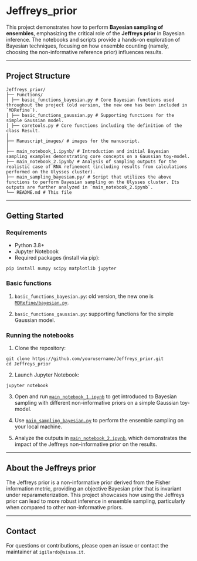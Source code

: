 # Jeffreys_prior

This project demonstrates how to perform **Bayesian sampling of ensembles**, emphasizing the critical role of the **Jeffreys prior** in Bayesian inference. The notebooks and scripts provide a hands-on exploration of Bayesian techniques, focusing on how ensemble counting (namely, choosing the non-informative reference prior) influences results.

---

## Project Structure

```
Jeffreys_prior/
├── Functions/
│ ├── basic_functions_bayesian.py # Core Bayesian functions used throughout the project (old version, the new one has been included in `MDRefine`).
│ ├── basic_functions_gaussian.py # Supporting functions for the simple Gaussian model.
│ ├── coretools.py # Core functions including the definition of the class Result.
│
├── Manuscript_images/ # images for the manuscript.
│
├── main_notebook_1.ipynb/ # Introduction and initial Bayesian sampling examples demonstrating core concepts on a Gaussian toy-model. 
├── main_notebook_2.ipynb/ # Analysis of sampling outputs for the realistic case of RNA refinement (including results from calculations performed on the Ulysses cluster).
├── main_sampling_bayesian.py/ # Script that utilizes the above functions to perform Bayesian sampling on the Ulysses cluster. Its outputs are further analyzed in `main_notebook_2.ipynb`.
└── README.md # This file
```

---

## Getting Started

### Requirements

- Python 3.8+
- Jupyter Notebook
- Required packages (install via pip):  

```
pip install numpy scipy matplotlib jupyter
```

### Basic functions

1. `basic_functions_bayesian.py`: old version, the new one is [`MDRefine/bayesian.py`](https://github.com/bussilab/MDRefine/blob/master/MDRefine/bayesian.py).

2. `basic_functions_gaussian.py`: supporting functions for the simple Gaussian model.

### Running the notebooks

1. Clone the repository:

```
git clone https://github.com/yourusername/Jeffreys_prior.git
cd Jeffreys_prior
```

2. Launch Jupyter Notebook:

```
jupyter notebook
```

3. Open and run [`main_notebook_1.ipynb`](main_notebook_1.ipynb) to get introduced to Bayesian sampling with different non-informative priors on a simple Gaussian toy-model.

4. Use [`main_sampling_bayesian.py`](main_sampling_bayesian.py) to perform the ensemble sampling on your local machine.

5. Analyze the outputs in [`main_notebook_2.ipynb`](main_notebook_2.ipynb), which demonstrates the impact of the Jeffreys non-informative prior on the results.

---

## About the Jeffreys prior

The Jeffreys prior is a non-informative prior derived from the Fisher information metric, providing an objective Bayesian prior that is invariant under reparameterization. This project showcases how using the Jeffreys prior can lead to more robust inference in ensemble sampling, particularly when compared to other non-informative priors.

---

## Contact

For questions or contributions, please open an issue or contact the maintainer at `igilardo@sissa.it`.